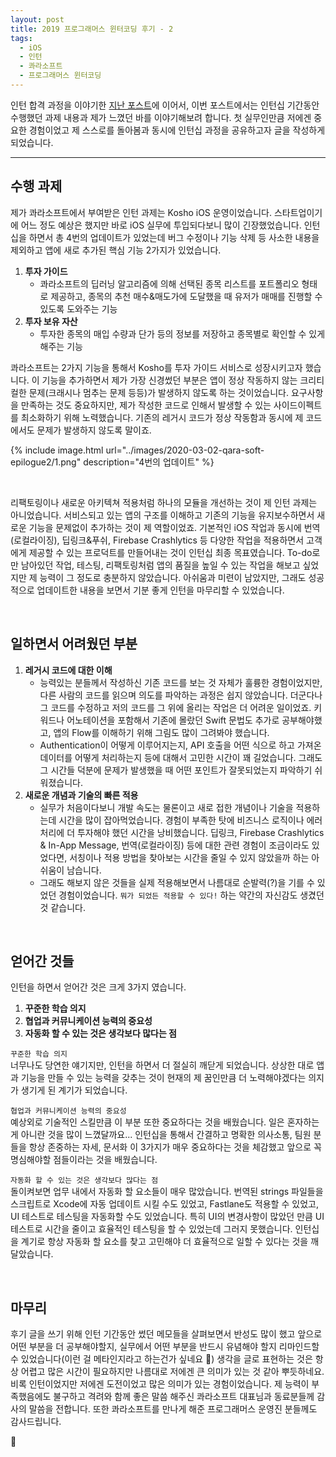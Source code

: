 ```yaml
---
layout: post
title: 2019 프로그래머스 윈터코딩 후기 - 2
tags:
  - iOS
  - 인턴
  - 콰라소프트
  - 프로그래머스 윈터코딩
---
```

인턴 합격 과정을 이야기한 [지난 포스트](http://localhost:4000/qara-soft-epilogue/)에 이어서, 이번 포스트에서는 인턴십 기간동안 수행했던 과제 내용과 제가 느꼈던 바를 이야기해보려 합니다. 첫 실무인만큼 저에겐 중요한 경험이었고 제 스스로를 돌아봄과 동시에 인턴십 과정을 공유하고자 글을 작성하게 되었습니다.

---

## 수행 과제

제가 콰라소프트에서 부여받은 인턴 과제는 Kosho iOS 운영이었습니다. 스타트업이기에 어느 정도 예상은 했지만 바로 iOS 실무에 투입되다보니 많이 긴장했었습니다. 인턴십을 하면서 총 4번의 업데이트가 있었는데 버그 수정이나 기능 삭제 등 사소한 내용을 제외하고 앱에 새로 추가된 핵심 기능 2가지가 있었습니다.

1. **투자 가이드**
   - 콰라소프트의 딥러닝 알고리즘에 의해 선택된 종목 리스트를 포트폴리오 형태로 제공하고, 종목의 추천 매수&매도가에 도달했을 때 유저가 매매를 진행할 수 있도록 도와주는 기능
2. **투자 보유 자산**
   - 투자한 종목의 매입 수량과 단가 등의 정보를 저장하고 종목별로 확인할 수 있게 해주는 기능

콰라소프트는 2가지 기능을 통해서 Kosho를 투자 가이드 서비스로 성장시키고자 했습니다. 이 기능을 추가하면서 제가 가장 신경썼던 부분은 앱이 정상 작동하지 않는 크리티컬한 문제(크래시나 멈추는 문제 등등)가 발생하지 않도록 하는 것이었습니다. 요구사항을 만족하는 것도 중요하지만, 제가 작성한 코드로 인해서 발생할 수 있는 사이드이펙트를 최소화하기 위해 노력했습니다. 기존의 레거시 코드가 정상 작동함과 동시에 제 코드에서도 문제가 발생하지 않도록 말이죠.

{% include image.html url="../images/2020-03-02-qara-soft-epilogue2/1.png" description="4번의 업데이트" %}

<br>

리팩토링이나 새로운 아키텍쳐 적용처럼 하나의 모듈을 개선하는 것이 제 인턴 과제는 아니었습니다. 서비스되고 있는 앱의 구조를 이해하고 기존의 기능을 유지보수하면서 새로운 기능을 문제없이 추가하는 것이 제 역할이었죠. 기본적인 iOS 작업과 동시에 번역(로컬라이징), 딥링크&푸쉬, Firebase Crashlytics 등 다양한 작업을 적용하면서 고객에게 제공할 수 있는 프로덕트를 만들어내는 것이 인턴십 최종 목표였습니다. To-do로만 남아있던 작업, 테스팅, 리팩토링처럼 앱의 품질을 높일 수 있는 작업을 해보고 싶었지만 제 능력이 그 정도로 충분하지 않았습니다. 아쉬움과 미련이 남았지만, 그래도 성공적으로 업데이트한 내용을 보면서 기분 좋게 인턴을 마무리할 수 있었습니다.

<br>

## 일하면서 어려웠던 부분
1. **레거시 코드에 대한 이해**
   - 능력있는 분들께서 작성하신 기존 코드를 보는 것 자체가 훌륭한 경험이었지만, 다른 사람의 코드를 읽으며 의도를 파악하는 과정은 쉽지 않았습니다. 더군다나 그 코드를 수정하고 저의 코드를 그 위에 올리는 작업은 더 어려운 일이었죠. 키워드나 어노테이션을 포함해서 기존에 몰랐던 Swift 문법도 추가로 공부해야했고, 앱의 Flow를 이해하기 위해 그림도 많이 그려봐야 했습니다.
   - Authentication이 어떻게 이루어지는지, API 호출을 어떤 식으로 하고 가져온 데이터를 어떻게 처리하는지 등에 대해서 고민한 시간이 꽤 길었습니다. 그래도 그 시간들 덕분에 문제가 발생했을 때 어떤 포인트가 잘못되었는지 파악하기 쉬워졌습니다.
2. **새로운 개념과 기술의 빠른 적용**
   - 실무가 처음이다보니 개발 속도는 물론이고 새로 접한 개념이나 기술을 적용하는데 시간을 많이 잡아먹었습니다. 경험이 부족한 탓에 비즈니스 로직이나 에러 처리에 더 투자해야 했던 시간을 낭비했습니다. 딥링크, Firebase Crashlytics & In-App Message, 번역(로컬라이징) 등에 대한 관련 경험이 조금이라도 있었다면, 서칭이나 적용 방법을 찾아보는 시간을 줄일 수 있지 않았을까 하는 아쉬움이 남습니다.
   - 그래도 해보지 않은 것들을 실제 적용해보면서 나름대로 순발력(?)을 기를 수 있었던 경험이었습니다. `뭐가 되었든 적용할 수 있다!` 하는 약간의 자신감도 생겼던 것 같습니다.

<br>

## 얻어간 것들
인턴을 하면서 얻어간 것은 크게 3가지 였습니다.

1. **꾸준한 학습 의지**  
2. **협업과 커뮤니케이션 능력의 중요성**  
3. **자동화 할 수 있는 것은 생각보다 많다는 점**

`꾸준한 학습 의지`  
너무나도 당연한 얘기지만, 인턴을 하면서 더 절실히 깨닫게 되었습니다. 상상한 대로 앱과 기능을 만들 수 있는 능력을 갖추는 것이 현재의 제 꿈인만큼 더 노력해야겠다는 의지가 생기게 된 계기가 되었습니다.

`협업과 커뮤니케이션 능력의 중요성`  
예상외로 기술적인 스킬만큼 이 부분 또한 중요하다는 것을 배웠습니다. 일은 혼자하는 게 아니란 것을 많이 느꼈달까요... 인턴십을 통해서 간결하고 명확한 의사소통, 팀원 분들을 항상 존중하는 자세, 문서화 이 3가지가 매우 중요하다는 것을 체감했고 앞으로 꼭 명심해야할 점들이라는 것을 배웠습니다.

`자동화 할 수 있는 것은 생각보다 많다는 점`  
돌이켜보면 업무 내에서 자동화 할 요소들이 매우 많았습니다. 번역된 strings 파일들을 스크립트로 Xcode에 자동 업데이트 시킬 수도 있었고, Fastlane도 적용할 수 있었고, UI 테스트로 테스팅을 자동화할 수도 있었습니다. 특히 UI의 변경사항이 많았던 만큼 UI 테스트로 시간을 줄이고 효율적인 테스팅을 할 수 있었는데 그러지 못했습니다. 인턴십을 계기로 항상 자동화 할 요소를 찾고 고민해야 더 효율적으로 일할 수 있다는 것을 깨달았습니다.

<br>

## 마무리
후기 글을 쓰기 위해 인턴 기간동안 썼던 메모들을 살펴보면서 반성도 많이 했고 앞으로 어떤 부분을 더 공부해야할지, 실무에서 어떤 부분을 반드시 유념해야 할지 리마인드할 수 있었습니다(이런 걸 메타인지라고 하는건가 싶네요 🤔) 생각을 글로 표현하는 것은 항상 어렵고 많은 시간이 필요하지만 나름대로 저에겐 큰 의미가 있는 것 같아 뿌듯하네요. 비록 인턴이었지만 저에겐 도전이었고 많은 의미가 있는 경험이었습니다. 제 능력이 부족했음에도 불구하고 격려와 함께 좋은 말씀 해주신 콰라소프트 대표님과 동료분들께 감사의 말씀을 전합니다. 또한 콰라소프트를 만나게 해준 프로그래머스 운영진 분들께도 감사드립니다.

🦄